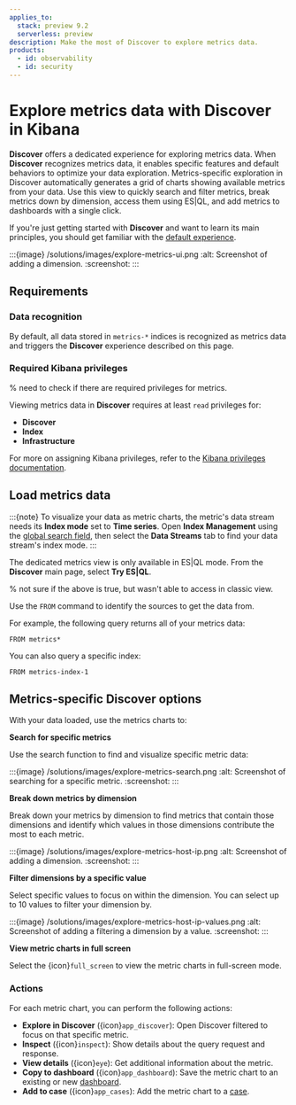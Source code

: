 ```yaml
---
applies_to:
  stack: preview 9.2
  serverless: preview
description: Make the most of Discover to explore metrics data.
products:
  - id: observability
  - id: security
---
```


# Explore metrics data with Discover in Kibana

**Discover** offers a dedicated experience for exploring metrics data. When **Discover** recognizes metrics data, it enables specific features and default behaviors to optimize your data exploration. Metrics-specific exploration in Discover automatically generates a grid of charts showing available metrics from your data. Use this view to quickly search and filter metrics, break metrics down by dimension, access them using ES|QL, and add metrics to dashboards with a single click.

If you're just getting started with **Discover** and want to learn its main principles, you should get familiar with the [default experience](../../../explore-analyze/discover.md).

:::{image} /solutions/images/explore-metrics-ui.png
:alt: Screenshot of adding a dimension.
:screenshot:
:::

## Requirements

### Data recognition
By default, all data stored in `metrics-*` indices is recognized as metrics data and triggers the **Discover** experience described on this page.

### Required Kibana privileges

% need to check if there are required privileges for metrics.

Viewing metrics data in **Discover** requires at least `read` privileges for:
- **Discover**
- **Index**
- **Infrastructure**

For more on assigning Kibana privileges, refer to the [Kibana privileges documentation](../../../deploy-manage/users-roles/cluster-or-deployment-auth/kibana-privileges.md).

## Load metrics data

:::{note}
To visualize your data as metric charts, the metric's data stream needs its **Index mode** set to **Time series**. Open **Index Management** using the [global search field](/explore-analyze/find-and-organize/find-apps-and-objects.md), then select the **Data Streams** tab to find your data stream's index mode.
:::

The dedicated metrics view is only available in ES|QL mode. From the **Discover** main page, select **Try ES|QL**.

% not sure if the above is true, but wasn't able to access in classic view.

Use the `FROM` command to identify the sources to get the data from.

For example, the following query returns all of your metrics data:

```esql
FROM metrics*
```

You can also query a specific index:

```esql
FROM metrics-index-1
```

## Metrics-specific Discover options

With your data loaded, use the metrics charts to:

**Search for specific metrics**

Use the search function to find and visualize specific metric data:

:::{image} /solutions/images/explore-metrics-search.png
:alt: Screenshot of searching for a specific metric.
:screenshot:
:::

**Break down metrics by dimension**

Break down your metrics by dimension to find metrics that contain those dimensions and identify which values in those dimensions contribute the most to each metric.

:::{image} /solutions/images/explore-metrics-host-ip.png
:alt: Screenshot of adding a dimension.
:screenshot:
:::

**Filter dimensions by a specific value**

Select specific values to focus on within the dimension. You can select up to 10 values to filter your dimension by.

:::{image} /solutions/images/explore-metrics-host-ip-values.png
:alt: Screenshot of adding a filtering a dimension by a value.
:screenshot:
:::

**View metric charts in full screen**

Select the {icon}`full_screen` to view the metric charts in full-screen mode.

### Actions

For each metric chart, you can perform the following actions:

* **Explore in Discover** ({icon}`app_discover`): Open Discover filtered to focus on that specific metric.
* **Inspect** ({icon}`inspect`): Show details about the query request and response.
* **View details** ({icon}`eye`): Get additional information about the metric.
* **Copy to dashboard** ({icon}`app_dashboard`): Save the metric chart to an existing or new [dashboard](/explore-analyze/dashboards.md).
* **Add to case** ({icon}`app_cases`): Add the metric chart to a [case](/solutions/observability/incident-management/cases.md).

